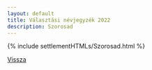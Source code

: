 ```yaml
---
layout: default
title: Választási névjegyzék 2022
description: Szorosad
---
```


{% include settlementHTMLs/Szorosad.html %}

[Vissza](../)